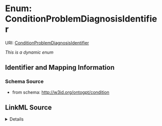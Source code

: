 # Enum: ConditionProblemDiagnosisIdentifier



URI: [ConditionProblemDiagnosisIdentifier](ConditionProblemDiagnosisIdentifier.md)


_This is a dynamic enum_








## Identifier and Mapping Information







### Schema Source


* from schema: http://w3id.org/ontogpt/condition






## LinkML Source

<details>
```yaml
name: ConditionProblemDiagnosisIdentifier
from_schema: http://w3id.org/ontogpt/condition
rank: 1000
reachable_from:
  source_ontology: bioportal:SNOMEDCT
  source_nodes:
  - SNOMEDCT:404684003

```
</details>
